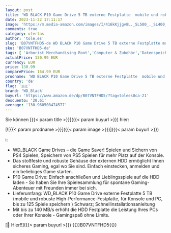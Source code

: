 ```yaml
---
layout: post
title: 'WD BLACK P10 Game Drive 5 TB externe Festplatte  mobile und robuste High-Perfomance-Festplatte  für Konsole und PC  bis zu 125 Spiele speichern  Schwarz'
date: 2023-11-22 17:11:17
image: 'https://m.media-amazon.com/images/I/416kKjjgv8L._SL500_._SL400_.jpg'
comments: true
category: ofertas
author: 'tole.es'
slug: 'B07VNTFHD5-de WD BLACK P10 Game Drive 5 TB externe Festplatte mobile und...'
sku: 'B07VNTFHD5-de'
tags: [ 'Arborist Merchandising Root','Computer & Zubehör','Datenspeicher','Externe Datenspeicher','Externe SSD','Externe Speichermedien','PC','PC gaming components','Self Service','Special Features Stores','a4cbee59-f823-40fe-831a-7de64f655f6f_0','a4cbee59-f823-40fe-831a-7de64f655f6f_6301','a4cbee59-f823-40fe-831a-7de64f655f6f_9501','a4cbee59-f823-40fe-831a-7de64f655f6f_9701','wd_black','🇩🇪', ]
actualPrice: 130.99 EUR
currency: EUR
price: 130.99
comparePrice: 164.99 EUR
prodname: 'WD BLACK P10 Game Drive 5 TB externe Festplatte  mobile und robuste High-Perfomance-Festplatte  für Konsole und PC  bis zu 125 Spiele speichern  Schwarz'
country: 'de'
flag: '🇩🇪'
brand: 'WD_Black'
buyurl: 'https://www.amazon.de/dp/B07VNTFHD5/?tag=tolees0ca-21'
descuento: '20.61'
average: '130.960508474577'
---
```


Sie können [{{< param title >}}]({{< param buyurl >}}) hier:

[![{{< param prodname >}}]({{< param image >}})]({{< param buyurl >}})

ℹ️:

- WD_BLACK Game Drives – die Game Saver! Spielen und Sichern von PS4 Spielen, Speichern von PS5 Spielen für mehr Platz auf der Konsole.
- Das stoßfeste und robuste Gehäuse der externen HDD ermöglicht Ihnen sicheres Gaming, egal wo Sie sind. Einfach einstecken, anmelden und ein beliebiges Game starten.
- P10 Game Drive: Einfach anschließen und Lieblingsspiele auf die HDD laden - So haben Sie Ihre Spielesammlung für spontane Gaming-Abenteuer mit Freunden immer bei sich.
- Lieferumfang: WD_BLACK P10 Game Drive externe Festplatte 5 TB (mobile und robuste High-Performance-Festplatte, für Konsole und PC, bis zu 125 Spiele speichern ) Schwarz; Schnellinstallationsanleitung
- Mit bis zu 140 MB/s erhöht die HDD Festplatte die Leistung Ihres PCs oder Ihrer Konsole - Gamingspaß ohne Limits.

[🛒 Hier!!]({{< param buyurl >}})
{{<world>}}B07VNTFHD5{{</world>}}
